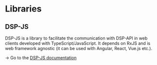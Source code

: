 # Libraries

## DSP-JS

DSP-JS is a library to facilitate the communication with DSP-API in web clients developed with TypeScript/JavaScript. It depends on RxJS and is web framework agnostic (it can be used with Angular, React, Vue.js etc.).

&rarr; Go to the [DSP-JS documentation](https://dasch-swiss.github.io/dsp-js-lib/)
